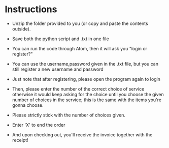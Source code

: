 # Instructions

* Unzip the folder provided to you (or copy and paste the contents outside).

* Save both the python script and .txt in one file

* You can run the code through Atom, then it will ask you "login or register?" 

* You can use the username,password given in the .txt file, but you can still register a new username and password

* Just note that after registering, please open the program again to login

* Then, please enter the number of the correct choice of service otherwise it would keep asking for the choice until you choose the given number of choices in the service; this is the same with the items you're gonna choose. 

* Please strictly stick with the number of choices given.

* Enter 'X' to end the order

* And upon checking out, you'll receive the invoice together with the receipt!
